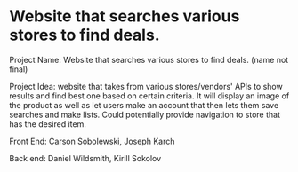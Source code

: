 # Website that searches various stores to find deals.
Project Name: Website that searches various stores to find deals. (name not final)

Project Idea: website that takes from various stores/vendors' APIs to show results and find best one based on certain criteria. It will display an image of the product as well as let users make an account that then lets them save searches and make lists. Could potentially provide navigation to store that has the desired item.

Front End:
Carson Sobolewski, 
Joseph Karch

Back end:
Daniel Wildsmith, 
Kirill Sokolov
